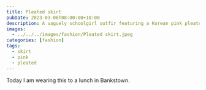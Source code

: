```yaml
---
title: Pleated skirt
pubDate: 2023-03-06T08:00:00+10:00
description: A vaguely schoolgirl outfir featuring a Korean pink pleated skirt.
images:
  - ../../../images/fashion/Pleated skirt.jpeg
categories: [fashion]
tags:
  - skirt
  - pink
  - pleated
---
```


Today I am wearing this to a lunch in Bankstown.
